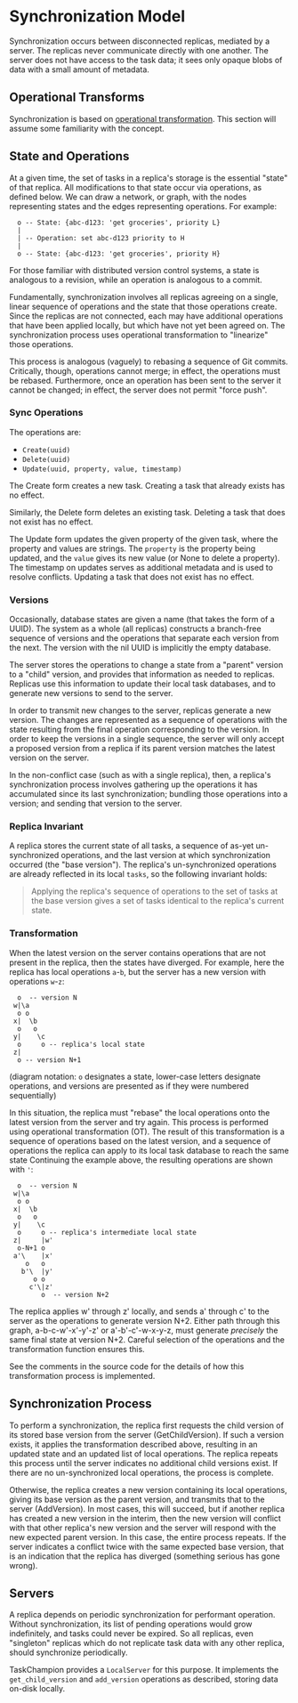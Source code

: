 # Synchronization Model

Synchronization occurs between disconnected replicas, mediated by a server.
The replicas never communicate directly with one another.
The server does not have access to the task data; it sees only opaque blobs of data with a small amount of metadata.

## Operational Transforms

Synchronization is based on [operational transformation](https://en.wikipedia.org/wiki/Operational_transformation).
This section will assume some familiarity with the concept.

## State and Operations

At a given time, the set of tasks in a replica's storage is the essential "state" of that replica.
All modifications to that state occur via operations, as defined below.
We can draw a network, or graph, with the nodes representing states and the edges representing operations.
For example:

```text
  o -- State: {abc-d123: 'get groceries', priority L}
  |
  | -- Operation: set abc-d123 priority to H
  |
  o -- State: {abc-d123: 'get groceries', priority H}
```

For those familiar with distributed version control systems, a state is analogous to a revision, while an operation is analogous to a commit.

Fundamentally, synchronization involves all replicas agreeing on a single, linear sequence of operations and the state that those operations create.
Since the replicas are not connected, each may have additional operations that have been applied locally, but which have not yet been agreed on.
The synchronization process uses operational transformation to "linearize" those operations.

This process is analogous (vaguely) to rebasing a sequence of Git commits.
Critically, though, operations cannot merge; in effect, the operations must be rebased.
Furthermore, once an operation has been sent to the server it cannot be changed; in effect, the server does not permit "force push".

### Sync Operations

The operations are:

 * `Create(uuid)`
 * `Delete(uuid)`
 * `Update(uuid, property, value, timestamp)`

The Create form creates a new task.
Creating a task that already exists has no effect.

Similarly, the Delete form deletes an existing task.
Deleting a task that does not exist has no effect.

The Update form updates the given property of the given task, where the property and values are strings.
The `property` is the property being updated, and the `value` gives its new value (or None to delete a property).
The timestamp on updates serves as additional metadata and is used to resolve conflicts.
Updating a task that does not exist has no effect.

### Versions

Occasionally, database states are given a name (that takes the form of a UUID).
The system as a whole (all replicas) constructs a branch-free sequence of versions and the operations that separate each version from the next.
The version with the nil UUID is implicitly the empty database.

The server stores the operations to change a state from a "parent" version to a "child" version, and provides that information as needed to replicas.
Replicas use this information to update their local task databases, and to generate new versions to send to the server.

In order to transmit new changes to the server, replicas generate a new version.
The changes are represented as a sequence of operations with the state resulting from the final operation corresponding to the version.
In order to keep the versions in a single sequence, the server will only accept a proposed version from a replica if its parent version matches the latest version on the server.

In the non-conflict case (such as with a single replica), then, a replica's synchronization process involves gathering up the operations it has accumulated since its last synchronization; bundling those operations into a version; and sending that version to the server.

### Replica Invariant

A replica stores the current state of all tasks, a sequence of as-yet un-synchronized operations, and the last version at which synchronization occurred (the "base version").
The replica's un-synchronized operations are already reflected in its local `tasks`, so the following invariant holds:

> Applying the replica's sequence of operations to the set of tasks at the base version gives a set of tasks identical
> to the replica's current state.

### Transformation

When the latest version on the server contains operations that are not present in the replica, then the states have diverged.
For example, here the replica has local operations `a`-`b`, but the server has a new version with operations `w`-`z`:

```text
  o  -- version N
 w|\a
  o o
 x|  \b
  o   o
 y|    \c
  o     o -- replica's local state
 z|
  o -- version N+1
```

(diagram notation: `o` designates a state, lower-case letters designate operations, and versions are presented as if they were numbered sequentially)

In this situation, the replica must "rebase" the local operations onto the latest version from the server and try again.
This process is performed using operational transformation (OT).
The result of this transformation is a sequence of operations based on the latest version, and a sequence of operations the replica can apply to its local task database to reach the same state
Continuing the example above, the resulting operations are shown with `'`:

```text
  o  -- version N
 w|\a
  o o
 x|  \b
  o   o
 y|    \c
  o     o -- replica's intermediate local state
 z|     |w'
  o-N+1 o
 a'\    |x'
    o   o
   b'\  |y'
      o o
     c'\|z'
        o  -- version N+2
```

The replica applies w' through z' locally, and sends a' through c' to the server as the operations to generate version N+2.
Either path through this graph, a-b-c-w'-x'-y'-z' or a'-b'-c'-w-x-y-z, must generate *precisely* the same final state at version N+2.
Careful selection of the operations and the transformation function ensures this.

See the comments in the source code for the details of how this transformation process is implemented.

## Synchronization Process

To perform a synchronization, the replica first requests the child version of its stored base version from the server (GetChildVersion).
If such a version exists, it applies the transformation described above, resulting in an updated state and an updated list of local operations.
The replica repeats this process until the server indicates no additional child versions exist.
If there are no un-synchronized local operations, the process is complete.

Otherwise, the replica creates a new version containing its local operations, giving its base version as the parent version, and transmits that to the server (AddVersion).
In most cases, this will succeed, but if another replica has created a new version in the interim, then the new version will conflict with that other replica's new version and the server will respond with the new expected parent version.
In this case, the entire process repeats.
If the server indicates a conflict twice with the same expected base version, that is an indication that the replica has diverged (something serious has gone wrong).

## Servers

A replica depends on periodic synchronization for performant operation.
Without synchronization, its list of pending operations would grow indefinitely, and tasks could never be expired.
So all replicas, even "singleton" replicas which do not replicate task data with any other replica, should synchronize periodically.

TaskChampion provides a `LocalServer` for this purpose.
It implements the `get_child_version` and `add_version` operations as described, storing data on-disk locally.
